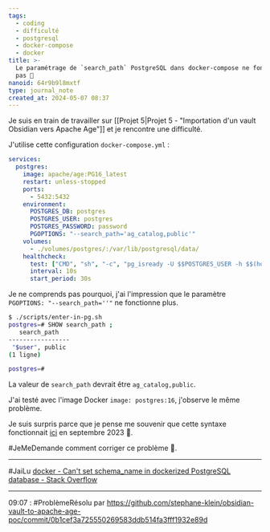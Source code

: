 ```yaml
---
tags:
  - coding
  - difficulté
  - postgresql
  - docker-compose
  - docker
title: >-
  Le paramétrage de `search_path` PostgreSQL dans docker-compose ne fonctionne
  pas 🤨
nanoid: 64r9b9l8mxtf
type: journal_note
created_at: 2024-05-07 08:37
---
```

Je suis en train de travailler sur [[Projet 5|Projet 5 - "Importation d'un vault Obsidian vers Apache Age"]] et je rencontre une difficulté.

J'utilise cette configuration `docker-compose.yml`  :

```yaml
services:
  postgres:
    image: apache/age:PG16_latest
    restart: unless-stopped
    ports:
      - 5432:5432
    environment:
      POSTGRES_DB: postgres
      POSTGRES_USER: postgres
      POSTGRES_PASSWORD: password
      PGOPTIONS: "--search_path='ag_catalog,public'"
    volumes:
      - ./volumes/postgres/:/var/lib/postgresql/data/
    healthcheck:
      test: ["CMD", "sh", "-c", "pg_isready -U $$POSTGRES_USER -h $$(hostname -i)"]
      interval: 10s
      start_period: 30s
```

Je ne comprends pas pourquoi, j'ai l'impression que le paramètre `PGOPTIONS: "--search_path=''"` ne fonctionne plus.

```sh
$ ./scripts/enter-in-pg.sh
postgres=# SHOW search_path ;
   search_path
-----------------
 "$user", public
(1 ligne)

postgres=#
```

La valeur de `search_path` devrait être `ag_catalog,public`.

J'ai testé avec l'image Docker `image: postgres:16`, j'observe le même problème.

Je suis surpris parce que je pense me souvenir que cette syntaxe fonctionnait [ici](https://github.com/stephane-klein/sveltekit-user-auth-postgres-rls-skeleton/blob/621b76062c1700bd20329a2b27d1e5d015f10dae/docker-compose.yml#L12) en septembre 2023 🤔.

#JeMeDemande comment corriger ce problème 🤔.

---

#JaiLu [docker - Can't set schema_name in dockerized PostgreSQL database - Stack Overflow](https://stackoverflow.com/questions/48735232/cant-set-schema-name-in-dockerized-postgresql-database)

---
09:07 : #ProblèmeRésolu par https://github.com/stephane-klein/obsidian-vault-to-apache-age-poc/commit/0b1cef3a725550269583ddb514fa3fff1932e89d
